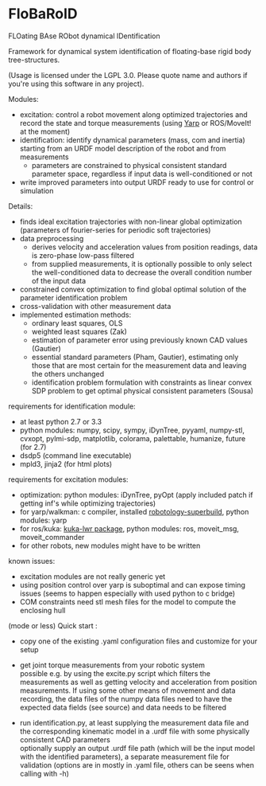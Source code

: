 # FloBaRoID 

FLOating BAse RObot dynamical IDentification

Framework for dynamical system identification of floating-base rigid body tree-structures.

(Usage is licensed under the LGPL 3.0. Please quote name and authors if you're using this software in any project).

Modules:

* excitation: control a robot movement along optimized trajectories and record the state and torque measurements (using [Yarp](https://github.com/robotology/yarp) or ROS/MoveIt! at the moment)
* identification: identify dynamical parameters (mass, com and inertia) starting from an URDF model description of the robot and from measurements
	* parameters are constrained to physical consistent standard parameter space, regardless if input data is well-conditioned or not
* write improved parameters into output URDF ready to use for control or simulation

Details:

* finds ideal excitation trajectories with non-linear global optimization (parameters of fourier-series for periodic soft trajectories) 
* data preprocessing
	* derives velocity and acceleration values from position readings, data is zero-phase low-pass filtered
	* from supplied measurements, it is optionally possible to only select the well-conditioned data to decrease the overall condition number of the input data
* constrained convex optimization to find global optimal solution of the parameter identification problem
* cross-validation with other measurement data
* implemented estimation methods:
  * ordinary least squares, OLS
  * weighted least squares (Zak)
  * estimation of parameter error using previously known CAD values (Gautier)
  * essential standard parameters (Pham, Gautier), estimating only those that are most certain for the measurement data and leaving the others unchanged
  * identification problem formulation with constraints as linear convex SDP problem to get optimal physical consistent parameters (Sousa)

requirements for identification module:

* at least python 2.7 or 3.3
* python modules: numpy, scipy, sympy, iDynTree, pyyaml, numpy-stl, cvxopt, pylmi-sdp, matplotlib, colorama, palettable, humanize, future (for 2.7)
* dsdp5 (command line executable)
* mpld3, jinja2 (for html plots)

requirements for excitation modules:

* optimization: python modules: iDynTree, pyOpt (apply included patch if getting inf's while optimizing trajectories)
* for yarp/walkman: c compiler, installed [robotology-superbuild](https://github.com/robotology-playground/robotology-superbuild), python modules: yarp
* for ros/kuka: [kuka-lwr package](https://github.com/CentroEPiaggio/kuka-lwr), python modules: ros, moveit\_msg, moveit\_commander
* for other robots, new modules might have to be written

known issues:

* excitation modules are not really generic yet
* using position control over yarp is suboptimal and can expose timing issues (seems to happen especially with used python to c bridge)
* COM constraints need stl mesh files for the model to compute the enclosing hull

(mode or less) Quick start :

* copy one of the existing .yaml configuration files and customize for your setup

* get joint torque measurements from your robotic system   
   possible e.g. by using the excite.py script which filters the measurements as well as getting velocity and acceleration from position measurements.
   If using some other means of movement and data recording, the data files of the numpy data files need to have the expected data fields (see source) and data needs to be filtered

* run identification.py, at least supplying the measurement data file and the corresponding kinematic model in a .urdf file with some physically consistent CAD parameters    
   optionally supply an output .urdf file path (which will be the input model with the identified
   parameters), a separate measurement file for validation
   (options are in mostly in .yaml file, others can be seens when calling with -h)

